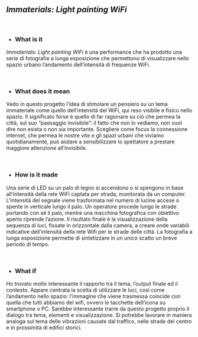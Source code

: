  ## *Immaterials: Light painting WiFi* 

<br>

  *   ### **What is it**

*Immaterials: Light painting WiFi* è una performance che ha prodotto una serie di fotografie a lunga esposizione che permettono di visualizzare nello spazio urbano l’andamento dell’intensità di frequenze WiFi.

<br>

  *   ### **What does it mean**

Vedo in questo progetto l’idea di stimolare un pensiero su un tema immateriale come quello dell’intensità del WiFi, qui reso visibile e fisico nello spazio. Il significato forse è quello di far ragionare su ciò che permea la città, sul suo “paesaggio invisibile”: il fatto che non lo vediamo, non vuol dire non esista o non sia importante. Scegliere come focus la connessione internet, che permea le nostre vite e gli spazi urbani che viviamo quotidianamente, può aiutare a sensibilizzare lo spettatore a prestare maggiore attenzione all’invisibile.

<br>

  *   ### **How is it made**

Una serie di LED su un palo di legno si accendono o si spengono in base all’intensità della rete WiFi captata per strada, monitorata da un computer. L’intensità del segnale viene trasformata nel numero di lucine accese o spente in verticale lungo il palo. Un operatore procede lungo le strade portando con sé il palo, mentre una macchina fotografica con obiettivo aperto riprende l’azione. Il risultato finale è la visualizzazione della sequenza di luci, fissate in orizzontale dalla camera, a creare onde variabili indicative dell’intensità della rete Wifi per le strade delle città. La fotografia a lunga esposizione permette di sintetizzare in un unico scatto un breve periodo di tempo.

<br>

  *   ### **What if**

Ho trovato molto interessante il rapporto tra il tema, l’output finale ed il contesto. Appare centrata la scelta di utilizzare le luci, così come l’andamento nello spazio: l'immagine che viene trasmessa coincide con quella che tutti abbiamo del wifi, ovvero le tacchette dell’icona su smartphone o PC. Sarebbe interessante trarre da questo progetto proprio il dialogo tra tema, elementi e visualizzazione. Si potrebbe lavorare in maniera analoga sul tema delle vibrazioni causate dal traffico, nelle strade del centro e in prossimità di edifici storici.
